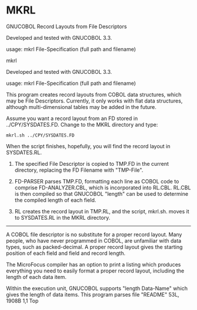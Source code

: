 # MKRL
GNUCOBOL Record Layouts from File Descriptors

Developed and tested with GNUCOBOL 3.3.

usage: mkrl File-Specification (full path and filename)

mkrl

Developed and tested with GNUCOBOL 3.3.

usage: mkrl File-Specification (full path and filename)

This program creates record layouts from COBOL data structures,
which may be File Descriptors. Currently, it only works with
flat data structures, although multi-dimensional tables may
be added in the future.

Assume you want a record layout from an FD stored in
../CPY/SYSDATES.FD. Change to the MKRL directory and type:

    mkrl.sh ../CPY/SYSDATES.FD

When the script finishes, hopefully, you will find the record
layout in SYSDATES.RL.

1. The specified File Descriptor is copied to TMP.FD in the current
   directory, replacing the FD Filename with "TMP-File".

2. FD-PARSER parses TMP.FD, formatting each line as COBOL code
   to comprise FD-ANALYZER.CBL, which is incorporated into RL.CBL.
   RL.CBL is then compiled so that GNUCOBOL "length" can be used
   to determine the compiled length of each field.

3. RL creates the record layout in TMP.RL, and the script, mkrl.sh.
   moves it to SYSDATES.RL in the MKRL directory.

-------------------------------------------------------------------
A COBOL file descriptor is no substitute for a proper record
layout. Many people, who have never programmed in COBOL, are
unfamiliar with data types, such as packed-decimal. A proper record
layout gives the starting position of each field and field and
record length.

The MicroFocus compiler has an option to print a listing which
produces everything you need to easily format a proper record
layout, including the length of each data item.

Within the execution unit, GNUCOBOL supports "length Data-Name"
which gives the length of data items. This program parses file
"README" 53L, 1908B                                           1,1           Top
